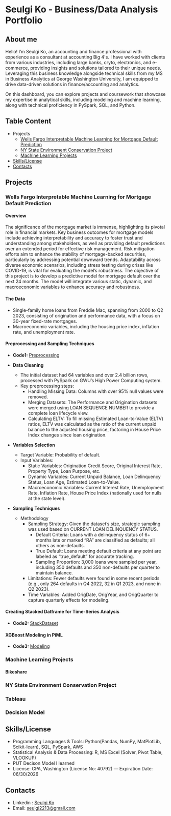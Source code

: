 # Seulgi Ko - Business/Data Analysis Portfolio 

## About me 
Hello! I’m Seulgi Ko, an accounting and finance professional with experience as a consultant at accounting Big 4's. I have worked with clients from various industries, including large banks, cryto, electronics, and e-commerce, providing insights and solutions tailored to their unique needs. Leveraging this business knowledge alongside technical skills from my MS in Business Analytics at George Washington University, I am equipped to drive data-driven solutions in finance/accounting and analytics.

On this dashboard, you can explore projects and coursework that showcase my expertise in analytical skills, including modeling and machine learning, along with technical proficiency in PySpark, SQL, and Python.

## Table Content 
* Projects
   * [Wells Fargo Interpretable Machine Learning for Mortgage Default Prediction](#Default)
   * [NY State Environment Conservation Project](#SQL)
   * [Machine Learning Projects](#ML)
* [Skills/License](#Skill)
* [Contacts](#Contact)

## Projects 
<a name="Default"></a>

### Wells Fargo Interpretable Machine Learning for Mortgage Default Prediction 

#### Overview 
The significance of the mortgage market is immense, highlighting its pivotal role in financial markets. Key business outcomes for mortgage models include achieving interpretability and accuracy to foster trust and understanding among stakeholders, as well as providing default predictions over an extended period for effective risk management. Risk mitigation efforts aim to enhance the stability of mortgage-backed securities, particularly by addressing potential downward trends. Adaptability across diverse economic scenarios, including stress testing during crises like COVID-19, is vital for evaluating the model’s robustness. The objective of this project is to develop a predictive model for mortgage default over the next 24 months. The model will integrate various static, dynamic, and macroeconomic variables to enhance accuracy and robustness.

#### The Data 
* Single-family home loans from Freddie Mac, spanning from 2000 to Q2 2023, consisting of origination and performance data, with a focus on 30-year fixed-rate mortgages.
* Macroeconomic variables, including the housing price index, inflation rate, and unemployment rate.

#### Preprocessing and Sampling Techniques 
- **Code1:** [Preprocessing](https://github.com/seulgi2213/Profile/blob/main/Preprocessing_PySpark.ipynb) <br>
- **Data Cleaning**
	* The initial dataset had 64 variables and over 2.4 billion rows, processed with PySpark on GWU’s High Power Computing system.
	* Key preprocessing steps:
	  	* Handling Missing Data: Columns with over 95% null values were removed.
   	  	* Merging Datasets: The Performance and Origination datasets were merged using LOAN SEQUENCE NUMBER to provide a complete loan lifecycle view.
	  	* Calculating ELTV: To fill missing Estimated Loan-to-Value (ELTV) ratios, ELTV was calculated as the ratio of the current unpaid balance to the adjusted housing price, factoring in House Price Index changes since loan origination.

- **Variables Selection**
  	* Target Variable: Probability of default.
	* Input Variables:
		* Static Variables: Origination Credit Score, Original Interest Rate, Property Type, Loan Purpose, etc.
		* Dynamic Variables: Current Unpaid Balance, Loan Delinquency Status, Loan Age, Estimated Loan-to-Value.
		* Macroeconomic Variables: Current Interest Rate, Unemployment Rate, Inflation Rate, House Price Index (nationally used for nulls at the state level).
    
- **Sampling Techniques**
	* Methodology
		* Sampling Strategy: Given the dataset’s size, strategic sampling was used based on CURRENT LOAN DELINQUENCY STATUS.
		  	* Default Criteria: Loans with a delinquency status of 6+ months late or marked “RA” are classified as defaults; all others as non-defaults.
			* True Default: Loans meeting default criteria at any point are labeled as “true_default” for accurate tracking.
			* Sampling Proportion: 3,000 loans were sampled per year, including 350 defaults and 350 non-defaults per quarter to maintain balance.
		* Limitations: Fewer defaults were found in some recent periods (e.g., only 264 defaults in Q4 2022, 32 in Q1 2023, and none in Q2 2023).
		* Time Variables: Added OrigDate, OrigYear, and OrigQuarter to capture quarterly effects for modeling.

#### Creating Stacked Datframe for Time-Series Analysis 
- **Code2:** [StackDataset](https://github.com/seulgi2213/Profile/blob/main/Stacked%20Time%20Series%20Dataframe.ipynb) <br>


#### XGBoost Modeling in PiML 
- **Code3:** [Modeling](https://github.com/seulgi2213/Profile/blob/main/Modeling%20with%20XGBoost%20in%20PiML.ipynb) <br>
      
### Machine Learning Projects 
<a name="ML"></a>

#### Bikeshare 
####

### NY State Environment Conservation Project 
<a name="SQL"></a>

### Tableau 
<a name="Tableau"></a>

### Decision Model 
<a name="DM"></a>

## Skills/License 
<a name="Skill"></a>

* Programming Languages & Tools: Python(Pandas, NumPy, MatPlotLib, Scikit-learn), SQL, PySpark, AWS
* Statistical Analysis & Data Processing: R, MS Excel (Solver, Pivot Table, VLOOKUP)
* PUT Decison Model I learned 
* License: CPA, Washington (License No: 40792) — Expiration Date: 06/30/2026

## Contacts 
<a name="Contact"></a>
* Linkedin : [Seulgi Ko](http://www.linkedin.com/in/seulgi-ko)
* Email: seulgi2213@gmail.com
